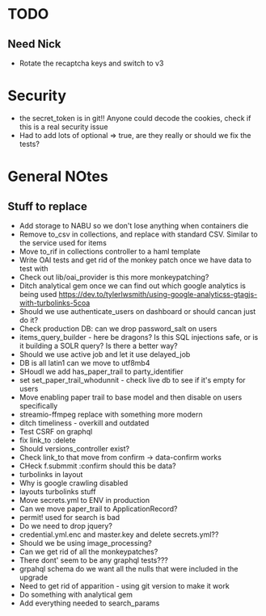 # TODO

## Need Nick
* Rotate the recaptcha keys and switch to v3






# Security

* the secret_token is in git!! Anyone could decode the cookies, check if this is a real security issue
* Had to add lots of optional => true, are they really or should we fix the tests?

# General NOtes

## Stuff to replace
* Add storage to NABU so we don't lose anything when containers die
* Remove to_csv in collections, and replace with standard CSV. Similar to the service used for items
* Move to_rif in collections controller to a haml template
* Write OAI tests and get rid of the monkey patch once we have data to test with
* Check out lib/oai_provider is this more monkeypatching?
* Ditch analytical gem once we can find out which google analytics is being used https://dev.to/tylerlwsmith/using-google-analyticss-gtagjs-with-turbolinks-5coa
* Should we use authenticate_users on dashboard or should cancan just do it?
* Check production DB: can we drop password_salt on users
* items_query_builder - here be dragons? Is this SQL injections safe, or is it building a SOLR query? Is there a better way?
* Should we use active job and let it use delayed_job
* DB is all latin1 can we move to utf8mb4
* SHoudl we add has_paper_trail to party_identifier
* set set_paper_trail_whodunnit - check live db to see if it's empty for users
* Move enabling paper trail to base model and then disable on users specifically
* streamio-ffmpeg replace with something more modern
* ditch timeliness - overkill and outdated
* Test CSRF on graphql
* fix link_to :delete
* Should versions_controller exist?
* Check link_to that move from confirm -> data-confirm works
* CHeck f.submmit :confirm should this be data?
* turbolinks in layout
* Why is google crawling disabled
* layouts turbolinks stuff
* Move secrets.yml to ENV in production
* Can we move paper_trail to ApplicationRecord?
* permit! used for search is bad
* Do we need to drop jquery?
* credential.yml.enc and master.key and delete secrets.yml??
* Should we be using image_processing?
* Can we get rid of all the monkeypatches?
* There dont' seem to be any graphql tests???
* grpahql schema do we want all the nulls that were included in the upgrade
* Need to get rid of apparition - using git version to make it work
* Do something with analytical gem
* Add everything needed to search_params
